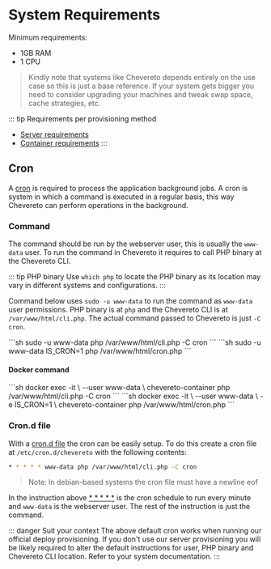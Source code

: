 # System Requirements

Minimum requirements:

* 1GB RAM
* 1 CPU

> Kindly note that systems like Chevereto depends entirely on the use case so this is just a base reference. If your system gets bigger you need to consider upgrading your machines and tweak swap space, cache strategies, etc.

::: tip Requirements per provisioning method
* [Server requirements](../server/requirements.md)
* [Container requirements](../container/requirements.md)
:::

## Cron

A [cron](https://en.wikipedia.org/wiki/Cron) is required to process the application background jobs. A cron is system in which a command is executed in a regular basis, this way Chevereto can perform operations in the background.

### Command

The command should be run by the webserver user, this is usually the `www-data` user. To run the command in Chevereto it requires to call PHP binary at the Chevereto CLI.

::: tip PHP binary
Use `which php` to locate the PHP binary as its location may vary in different systems and configurations.
:::

Command below uses `sudo -u www-data` to run the command as `www-data` user permissions. PHP binary is at `php` and the Chevereto CLI is at `/var/www/html/cli.php`. The actual command passed to Chevereto is just `-C cron`.

<code-group>
<code-block title="V3.20+">
```sh
sudo -u www-data php /var/www/html/cli.php -C cron
```
</code-block>

<code-block title="Older">
```sh
sudo -u www-data IS_CRON=1 php /var/www/html/cron.php
```
</code-block>
</code-group>

#### Docker command

<code-group>
<code-block title="V3.20+">
```sh
docker exec -it \
    --user www-data \
    chevereto-container php /var/www/html/cli.php -C cron
```
</code-block>

<code-block title="Older">
```sh
docker exec -it \
    --user www-data \
    -e IS_CRON=1 \
    chevereto-container php /var/www/html/cron.php
```
</code-block>
</code-group>

### Cron.d file

With a [cron.d file](https://manpages.debian.org/stretch/cron/cron.8) the cron can be easily setup. To do this create a cron file at `/etc/cron.d/chevereto` with the following contents:

```sh
* * * * * www-data php /var/www/html/cli.php -C cron

```

> Note: In debian-based systems the cron file must have a newline eof

In the instruction above [* * * * *](https://crontab.guru/#*_*_*_*_*) is the cron schedule to run every minute and `www-data` is the webserver user. The rest of the instruction is just the command.

::: danger Suit your context
The above default cron works when running our official deploy provisioning. If you don't use our server provisioning you will be likely required to alter the default instructions for user, PHP binary and Chevereto CLI location. Refer to your system documentation.
:::
